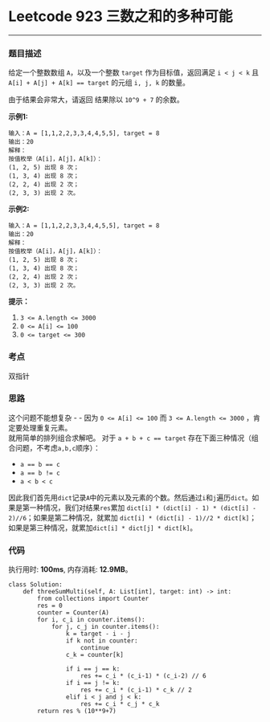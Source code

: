 # Leetcode 923 三数之和的多种可能
***
### 题目描述

给定一个整数数组 `A`，以及一个整数 `target` 作为目标值，返回满足 `i < j < k` 且 `A[i] + A[j] + A[k] == target` 的元组 `i, j, k` 的数量。

由于结果会非常大，请返回 结果除以 `10^9 + 7` 的余数。


**示例1:**  

	输入：A = [1,1,2,2,3,3,4,4,5,5], target = 8
	输出：20
	解释：
	按值枚举（A[i]，A[j]，A[k]）：
	(1, 2, 5) 出现 8 次；
	(1, 3, 4) 出现 8 次；
	(2, 2, 4) 出现 2 次；
	(2, 3, 3) 出现 2 次。
	
**示例2:**  

	输入：A = [1,1,2,2,3,3,4,4,5,5], target = 8
	输出：20
	解释：
	按值枚举（A[i]，A[j]，A[k]）：
	(1, 2, 5) 出现 8 次；
	(1, 3, 4) 出现 8 次；
	(2, 2, 4) 出现 2 次；
	(2, 3, 3) 出现 2 次。
	
**提示：**  
 
1. `3 <= A.length <= 3000`
2. `0 <= A[i] <= 100`
3. `0 <= target <= 300`


### 考点

双指针

### 思路
这个问题不能想复杂 - - 因为 `0 <= A[i] <= 100` 而 `3 <= A.length <= 3000` ，肯定要处理重复元素。  
就用简单的排列组合求解吧。 对于 `a + b + c == target` 存在下面三种情况（组合问题，不考虑`a,b,c`顺序）：  

* `a == b == c`
* `a == b != c`
* `a < b < c`

因此我们首先用`dict`记录`A`中的元素以及元素的个数。然后通过`i`和`j`遍历`dict`。如果是第一种情况，我们对结果`res`累加 `dict[i] * (dict[i] - 1) * (dict[i] - 2)//6`；如果是第二种情况，就累加 `dict[i] * (dict[i] - 1)//2 * dict[k]`；如果是第三种情况，就累加`dict[i] * dict[j] * dict[k]`。


### 代码
执行用时: **100ms**, 内存消耗: **12.9MB**。

```
class Solution:
    def threeSumMulti(self, A: List[int], target: int) -> int:
        from collections import Counter
        res = 0
        counter = Counter(A)
        for i, c_i in counter.items():
            for j, c_j in counter.items():
                k = target - i - j
                if k not in counter:
                    continue
                c_k = counter[k]
                
                if i == j == k:
                    res += c_i * (c_i-1) * (c_i-2) // 6
                if i == j != k:
                    res += c_i * (c_i-1) * c_k // 2
                elif i < j and j < k:
                    res += c_i * c_j * c_k
        return res % (10**9+7)
```


